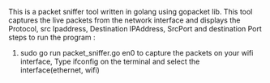 This is a packet sniffer tool written in golang using gopacket lib.
This tool captures the live packets from the network interface and displays the Protocol, src Ipaddress, Destination IPAddress, SrcPort and destination Port 
steps to run the program :
 1. sudo go run packet_sniffer.go en0
to capture the packets on your wifi interface, Type ifconfig on the terminal and select the interface(ethernet, wifi)

